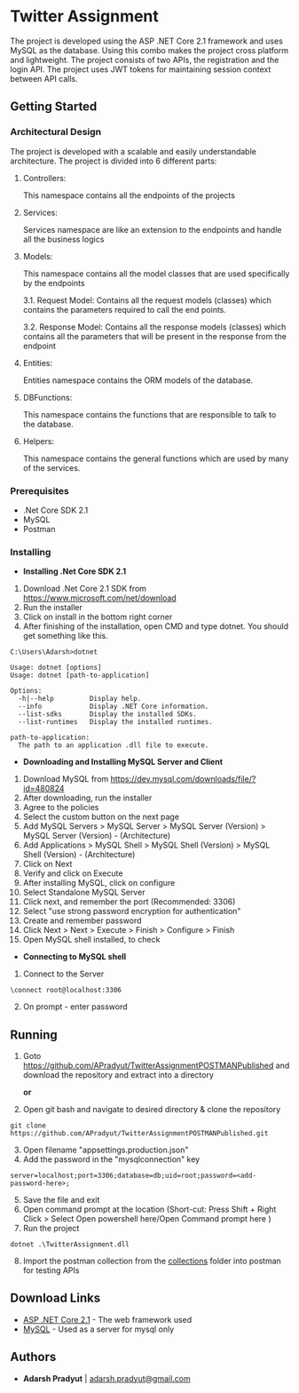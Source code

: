 # Twitter Assignment

The project is developed using the ASP .NET Core 2.1 framework and uses MySQL as the database. Using this combo makes the project cross platform and lightweight.
The project consists of two APIs, the registration and the login API.
The project uses JWT tokens for maintaining session context between API calls.

## Getting Started

### Architectural Design

The project is developed with a scalable and easily understandable architecture. The project is divided into 6 different parts:
 1. Controllers:

 	This namespace contains all the endpoints of the projects

 2. Services:

 	Services namespace are like an extension to the endpoints and handle all the business logics

 3. Models:

 	This namespace contains all the model classes that are used specifically by the endpoints

	3.1. Request Model:
		Contains all the request models (classes) which contains the parameters required to call the end points.

	3.2. Response Model:
		Contains all the response models (classes) which contains all the parameters that will be present in the response from the endpoint

 4. Entities:

 	Entities namespace contains the ORM models of the database.

 5. DBFunctions:

 	This namespace contains the functions that are responsible to talk to the database.

 6. Helpers:

 	This namespace contains the general functions which are used by many of the services.

### Prerequisites

* .Net Core SDK 2.1
* MySQL
* Postman

### Installing

* **Installing .Net Core SDK 2.1**
1. Download .Net Core 2.1 SDK from https://www.microsoft.com/net/download
2. Run the installer
3. Click on install in the bottom right corner
4. After finishing of the installation, open CMD and type dotnet. You should get something like this.
```
C:\Users\Adarsh>dotnet

Usage: dotnet [options]
Usage: dotnet [path-to-application]

Options:
  -h|--help         Display help.
  --info            Display .NET Core information.
  --list-sdks       Display the installed SDKs.
  --list-runtimes   Display the installed runtimes.

path-to-application:
  The path to an application .dll file to execute.

```

* **Downloading and Installing MySQL Server and Client**
1. Download MySQL from https://dev.mysql.com/downloads/file/?id=480824
2. After downloading, run the installer
3. Agree to the policies
4. Select the custom button on the next page
5. Add MySQL Servers > MySQL Server > MySQL Server (Version) > MySQL Server (Version) - (Architecture)
6. Add Applications > MySQL Shell > MySQL Shell (Version) > MySQL Shell (Version) - (Architecture)
7. Click on Next
8. Verify and click on Execute
9. After installing MySQL, click on configure
10. Select Standalone MySQL Server
11. Click next, and remember the port (Recommended: 3306)
12. Select "use strong password encryption for authentication"
13. Create and remember password
14. Click Next > Next > Execute > Finish > Configure > Finish
15. Open MySQL shell installed, to check

* **Connecting to MySQL shell**
1. Connect to the Server

```\connect root@localhost:3306```

2. On prompt - enter password



## Running

1. Goto https://github.com/APradyut/TwitterAssignmentPOSTMANPublished and download the repository and extract into a directory

	**or**

1. Open git bash and navigate to desired directory & clone the repository

```git clone https://github.com/APradyut/TwitterAssignmentPOSTMANPublished.git```

3. Open filename "appsettings.production.json"
4. Add the password in the "mysqlconnection" key

```server=localhost;port=3306;database=db;uid=root;password=<add-password-here>; ```

5. Save the file and exit
6. Open command prompt at the location (Short-cut: Press Shift + Right Click > Select Open powershell here/Open Command prompt here )
7. Run the project

```dotnet .\TwitterAssignment.dll```

8. Import the postman collection from the [collections](https://github.com/APradyut/TwitterAssignmentPOSTMANPublished/tree/master/Postman%20Collection) folder into postman for testing APIs

## Download Links

* [ASP .NET Core 2.1](https://www.microsoft.com/net/download) - The web framework used
* [MySQL](https://dev.mysql.com/downloads/file/?id=480824) - Used as a server for mysql only

## Authors

* **Adarsh Pradyut** | adarsh.pradyut@gmail.com
